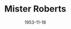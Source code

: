 ---
title: Mister Roberts
date: 1953-11-18
closing_date: 1953-11-28
layout: productions
playbill:
Theatre: Theatre Jacksonville
Venue: Little Theatre
cast:
- Baker: Joe Vullo
- Chief Johnson: Neil Medlock
- Doc: Jay Harder
- Dolan: Lew Odom
- Dowdy: Walter Gomel
- Ensign Pulver: Bob Green
- Gerhart: John Tinney
- Insigna: Sheldon Shapero
- Lieutenant (JG) Roberts: Hobson Blackmon
- Lieutenant Ann Girard: Iris Owens
- Lindstrom: Philip J. Meunier, III
- Mannion: Jerry Hjert
- Military Policeman: Don Anderson
- Payne: Paul James
- Reber: John L. Maher
- Schlemmer: Edward O'Neill
- Shore Patrol Officer: Richard Austin
- Shore Patrolman: Sy Fader
- Stefanowski: Jack Evans
- The Captain: Jim Ashworth
- Wiley: Ken Wells
crew:
- Assistant Director: Jeanne Strickland
- Assistant Stage Manager: Margaret Lafferty
- Assistant to TD and Stage Manager: Iris Owens
- Curtain: L.J. Gift
- Director: Paul E. Geisenhof
- Make-up Assistant:
  - Isabelle Arflin
  - Shirley Cadle
  - Karen O'Shaughnessy
  - Bill Gibbs
  - Elmo Lehman
  - Polly Clendenning
  - Louise Elkins
  - Mattie Godwin
  - Jay Harder
- Make-up Chairman: Nina Branch
- Navy Technical Advisor: Lt. (JG) James B. Acton, USN
- Properties Assistant:
  - Elaine Barnert
  - Elva Stein
  - Dorothy Fudger
- Properties Chairman: Elizabeth Little
- Rehearsal Assisstant and Bookholder: Peggy Gift
- Set and Construction:
  - Lawrence Hill
  - Elizabeth Hill
  - George Sanchez
  - Ken Wells
  - Bob Green
  - Jackie Bailey
  - Carolyn Hickens
  - Gene Sayre
  - Walter Gomel
  - Walter Gomel, Jr.
  - Fritz Ashworth
  - Evelyn Bell
  - Shirley Cadle
  - Arden Milam
  - Dorothy Fudger
  - Hobson Blackmon
  - Iris Owens
  - Budd Porter
  - Elizabeth Little
  - Jay Harder
  - L.J. Gift
  - Marion Akra
  - T.J. House
  - Mollie Duke
  - Harlold Robinson
  - Rose Forney
  - Larry Maher
  - Paul Snyder
  - Sunny Greenwood
  - H. Duval
  - Ellis Barnert
  - Shirley Carruthers
  - Jay Geisenhof
  - Mort Lynch
  - Margaret Lafferty
  - Nina Branch
  - Russ Gilbert
  - Henry Bittman
  - Jerry Hjert
- Setting and Technical Direction: George A. Ramsey, Jr.
- Sound Effects and Music: George Sanchez
orchestra:
external_links:
---